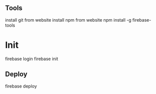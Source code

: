 ## Tools
install git from website
install npm from website
npm install -g firebase-tools

# Init
firebase login
firebase init

## Deploy
firebase deploy